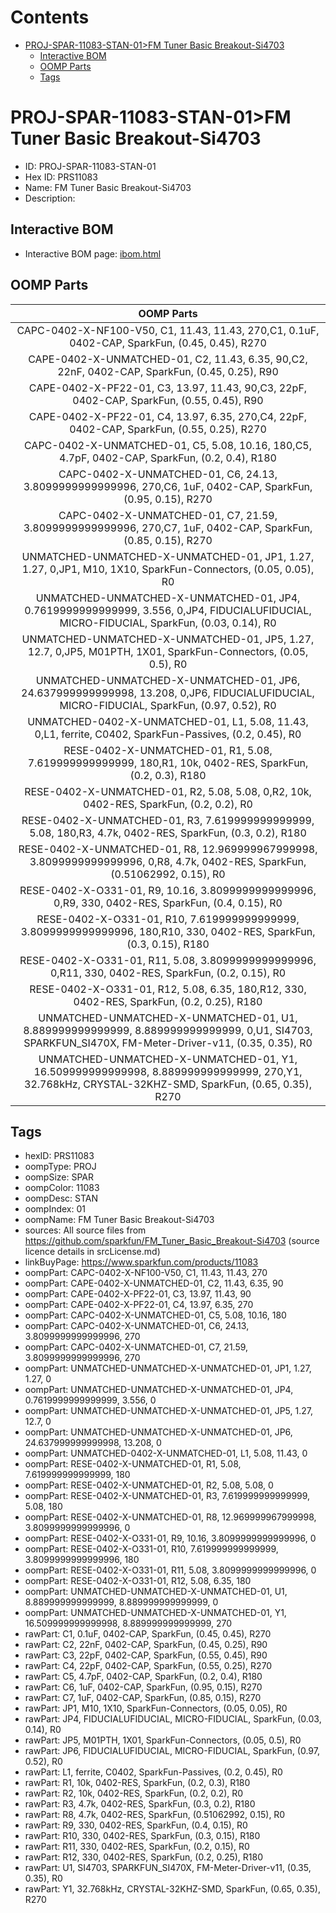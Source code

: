 



Contents
========

* [PROJ-SPAR-11083-STAN-01>FM Tuner Basic Breakout-Si4703](#proj-spar-11083-stan-01fm-tuner-basic-breakout-si4703)
	* [Interactive BOM](#interactive-bom)
	* [OOMP Parts](#oomp-parts)
	* [Tags](#tags)

# PROJ-SPAR-11083-STAN-01>FM Tuner Basic Breakout-Si4703

- ID: PROJ-SPAR-11083-STAN-01
- Hex ID: PRS11083
- Name: FM Tuner Basic Breakout-Si4703
- Description: 

## Interactive BOM

- Interactive BOM page: [ibom.html](kicad/bom/ibom.html)

## OOMP Parts
  

|OOMP Parts|
| :---: |
|CAPC-0402-X-NF100-V50, C1, 11.43, 11.43, 270,C1, 0.1uF, 0402-CAP, SparkFun, (0.45, 0.45), R270|
|CAPE-0402-X-UNMATCHED-01, C2, 11.43, 6.35, 90,C2, 22nF, 0402-CAP, SparkFun, (0.45, 0.25), R90|
|CAPE-0402-X-PF22-01, C3, 13.97, 11.43, 90,C3, 22pF, 0402-CAP, SparkFun, (0.55, 0.45), R90|
|CAPE-0402-X-PF22-01, C4, 13.97, 6.35, 270,C4, 22pF, 0402-CAP, SparkFun, (0.55, 0.25), R270|
|CAPC-0402-X-UNMATCHED-01, C5, 5.08, 10.16, 180,C5, 4.7pF, 0402-CAP, SparkFun, (0.2, 0.4), R180|
|CAPC-0402-X-UNMATCHED-01, C6, 24.13, 3.8099999999999996, 270,C6, 1uF, 0402-CAP, SparkFun, (0.95, 0.15), R270|
|CAPC-0402-X-UNMATCHED-01, C7, 21.59, 3.8099999999999996, 270,C7, 1uF, 0402-CAP, SparkFun, (0.85, 0.15), R270|
|UNMATCHED-UNMATCHED-X-UNMATCHED-01, JP1, 1.27, 1.27, 0,JP1, M10, 1X10, SparkFun-Connectors, (0.05, 0.05), R0|
|UNMATCHED-UNMATCHED-X-UNMATCHED-01, JP4, 0.7619999999999999, 3.556, 0,JP4, FIDUCIALUFIDUCIAL, MICRO-FIDUCIAL, SparkFun, (0.03, 0.14), R0|
|UNMATCHED-UNMATCHED-X-UNMATCHED-01, JP5, 1.27, 12.7, 0,JP5, M01PTH, 1X01, SparkFun-Connectors, (0.05, 0.5), R0|
|UNMATCHED-UNMATCHED-X-UNMATCHED-01, JP6, 24.637999999999998, 13.208, 0,JP6, FIDUCIALUFIDUCIAL, MICRO-FIDUCIAL, SparkFun, (0.97, 0.52), R0|
|UNMATCHED-0402-X-UNMATCHED-01, L1, 5.08, 11.43, 0,L1, ferrite, C0402, SparkFun-Passives, (0.2, 0.45), R0|
|RESE-0402-X-UNMATCHED-01, R1, 5.08, 7.619999999999999, 180,R1, 10k, 0402-RES, SparkFun, (0.2, 0.3), R180|
|RESE-0402-X-UNMATCHED-01, R2, 5.08, 5.08, 0,R2, 10k, 0402-RES, SparkFun, (0.2, 0.2), R0|
|RESE-0402-X-UNMATCHED-01, R3, 7.619999999999999, 5.08, 180,R3, 4.7k, 0402-RES, SparkFun, (0.3, 0.2), R180|
|RESE-0402-X-UNMATCHED-01, R8, 12.969999967999998, 3.8099999999999996, 0,R8, 4.7k, 0402-RES, SparkFun, (0.51062992, 0.15), R0|
|RESE-0402-X-O331-01, R9, 10.16, 3.8099999999999996, 0,R9, 330, 0402-RES, SparkFun, (0.4, 0.15), R0|
|RESE-0402-X-O331-01, R10, 7.619999999999999, 3.8099999999999996, 180,R10, 330, 0402-RES, SparkFun, (0.3, 0.15), R180|
|RESE-0402-X-O331-01, R11, 5.08, 3.8099999999999996, 0,R11, 330, 0402-RES, SparkFun, (0.2, 0.15), R0|
|RESE-0402-X-O331-01, R12, 5.08, 6.35, 180,R12, 330, 0402-RES, SparkFun, (0.2, 0.25), R180|
|UNMATCHED-UNMATCHED-X-UNMATCHED-01, U1, 8.889999999999999, 8.889999999999999, 0,U1, SI4703, SPARKFUN_SI470X, FM-Meter-Driver-v11, (0.35, 0.35), R0|
|UNMATCHED-UNMATCHED-X-UNMATCHED-01, Y1, 16.509999999999998, 8.889999999999999, 270,Y1, 32.768kHz, CRYSTAL-32KHZ-SMD, SparkFun, (0.65, 0.35), R270|

## Tags

- hexID: PRS11083
- oompType: PROJ
- oompSize: SPAR
- oompColor: 11083
- oompDesc: STAN
- oompIndex: 01
- oompName: FM Tuner Basic Breakout-Si4703
- sources: All source files from https://github.com/sparkfun/FM_Tuner_Basic_Breakout-Si4703 (source licence details in srcLicense.md)
- linkBuyPage: https://www.sparkfun.com/products/11083
- oompPart: CAPC-0402-X-NF100-V50, C1, 11.43, 11.43, 270
- oompPart: CAPE-0402-X-UNMATCHED-01, C2, 11.43, 6.35, 90
- oompPart: CAPE-0402-X-PF22-01, C3, 13.97, 11.43, 90
- oompPart: CAPE-0402-X-PF22-01, C4, 13.97, 6.35, 270
- oompPart: CAPC-0402-X-UNMATCHED-01, C5, 5.08, 10.16, 180
- oompPart: CAPC-0402-X-UNMATCHED-01, C6, 24.13, 3.8099999999999996, 270
- oompPart: CAPC-0402-X-UNMATCHED-01, C7, 21.59, 3.8099999999999996, 270
- oompPart: UNMATCHED-UNMATCHED-X-UNMATCHED-01, JP1, 1.27, 1.27, 0
- oompPart: UNMATCHED-UNMATCHED-X-UNMATCHED-01, JP4, 0.7619999999999999, 3.556, 0
- oompPart: UNMATCHED-UNMATCHED-X-UNMATCHED-01, JP5, 1.27, 12.7, 0
- oompPart: UNMATCHED-UNMATCHED-X-UNMATCHED-01, JP6, 24.637999999999998, 13.208, 0
- oompPart: UNMATCHED-0402-X-UNMATCHED-01, L1, 5.08, 11.43, 0
- oompPart: RESE-0402-X-UNMATCHED-01, R1, 5.08, 7.619999999999999, 180
- oompPart: RESE-0402-X-UNMATCHED-01, R2, 5.08, 5.08, 0
- oompPart: RESE-0402-X-UNMATCHED-01, R3, 7.619999999999999, 5.08, 180
- oompPart: RESE-0402-X-UNMATCHED-01, R8, 12.969999967999998, 3.8099999999999996, 0
- oompPart: RESE-0402-X-O331-01, R9, 10.16, 3.8099999999999996, 0
- oompPart: RESE-0402-X-O331-01, R10, 7.619999999999999, 3.8099999999999996, 180
- oompPart: RESE-0402-X-O331-01, R11, 5.08, 3.8099999999999996, 0
- oompPart: RESE-0402-X-O331-01, R12, 5.08, 6.35, 180
- oompPart: UNMATCHED-UNMATCHED-X-UNMATCHED-01, U1, 8.889999999999999, 8.889999999999999, 0
- oompPart: UNMATCHED-UNMATCHED-X-UNMATCHED-01, Y1, 16.509999999999998, 8.889999999999999, 270
- rawPart: C1, 0.1uF, 0402-CAP, SparkFun, (0.45, 0.45), R270
- rawPart: C2, 22nF, 0402-CAP, SparkFun, (0.45, 0.25), R90
- rawPart: C3, 22pF, 0402-CAP, SparkFun, (0.55, 0.45), R90
- rawPart: C4, 22pF, 0402-CAP, SparkFun, (0.55, 0.25), R270
- rawPart: C5, 4.7pF, 0402-CAP, SparkFun, (0.2, 0.4), R180
- rawPart: C6, 1uF, 0402-CAP, SparkFun, (0.95, 0.15), R270
- rawPart: C7, 1uF, 0402-CAP, SparkFun, (0.85, 0.15), R270
- rawPart: JP1, M10, 1X10, SparkFun-Connectors, (0.05, 0.05), R0
- rawPart: JP4, FIDUCIALUFIDUCIAL, MICRO-FIDUCIAL, SparkFun, (0.03, 0.14), R0
- rawPart: JP5, M01PTH, 1X01, SparkFun-Connectors, (0.05, 0.5), R0
- rawPart: JP6, FIDUCIALUFIDUCIAL, MICRO-FIDUCIAL, SparkFun, (0.97, 0.52), R0
- rawPart: L1, ferrite, C0402, SparkFun-Passives, (0.2, 0.45), R0
- rawPart: R1, 10k, 0402-RES, SparkFun, (0.2, 0.3), R180
- rawPart: R2, 10k, 0402-RES, SparkFun, (0.2, 0.2), R0
- rawPart: R3, 4.7k, 0402-RES, SparkFun, (0.3, 0.2), R180
- rawPart: R8, 4.7k, 0402-RES, SparkFun, (0.51062992, 0.15), R0
- rawPart: R9, 330, 0402-RES, SparkFun, (0.4, 0.15), R0
- rawPart: R10, 330, 0402-RES, SparkFun, (0.3, 0.15), R180
- rawPart: R11, 330, 0402-RES, SparkFun, (0.2, 0.15), R0
- rawPart: R12, 330, 0402-RES, SparkFun, (0.2, 0.25), R180
- rawPart: U1, SI4703, SPARKFUN_SI470X, FM-Meter-Driver-v11, (0.35, 0.35), R0
- rawPart: Y1, 32.768kHz, CRYSTAL-32KHZ-SMD, SparkFun, (0.65, 0.35), R270
